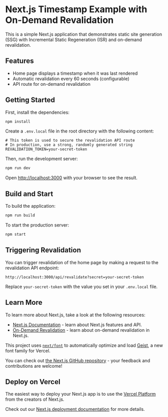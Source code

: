 # Next.js Timestamp Example with On-Demand Revalidation

This is a simple Next.js application that demonstrates static site generation (SSG) with Incremental Static Regeneration (ISR) and on-demand revalidation.

## Features

- Home page displays a timestamp when it was last rendered
- Automatic revalidation every 60 seconds (configurable)
- API route for on-demand revalidation

## Getting Started

First, install the dependencies:

```bash
npm install
```

Create a `.env.local` file in the root directory with the following content:

```
# This token is used to secure the revalidation API route
# In production, use a strong, randomly generated string
REVALIDATION_TOKEN=your-secret-token
```

Then, run the development server:

```bash
npm run dev
```

Open [http://localhost:3000](http://localhost:3000) with your browser to see the result.

## Build and Start

To build the application:

```bash
npm run build
```

To start the production server:

```bash
npm start
```

## Triggering Revalidation

You can trigger revalidation of the home page by making a request to the revalidation API endpoint:

```
http://localhost:3000/api/revalidate?secret=your-secret-token
```

Replace `your-secret-token` with the value you set in your `.env.local` file.

## Learn More

To learn more about Next.js, take a look at the following resources:

- [Next.js Documentation](https://nextjs.org/docs) - learn about Next.js features and API.
- [On-Demand Revalidation](https://nextjs.org/docs/basic-features/data-fetching/incremental-static-regeneration#on-demand-revalidation) - learn about on-demand revalidation in Next.js.

This project uses [`next/font`](https://nextjs.org/docs/pages/building-your-application/optimizing/fonts) to automatically optimize and load [Geist](https://vercel.com/font), a new font family for Vercel.

You can check out [the Next.js GitHub repository](https://github.com/vercel/next.js) - your feedback and contributions are welcome!

## Deploy on Vercel

The easiest way to deploy your Next.js app is to use the [Vercel Platform](https://vercel.com/new?utm_medium=default-template&filter=next.js&utm_source=create-next-app&utm_campaign=create-next-app-readme) from the creators of Next.js.

Check out our [Next.js deployment documentation](https://nextjs.org/docs/pages/building-your-application/deploying) for more details.

